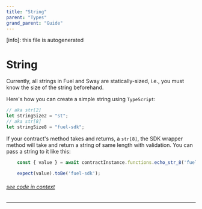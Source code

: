```yaml
---
title: "String"
parent: "Types"
grand_parent: "Guide"
---
```


[info]: this file is autogenerated
# String

Currently, all strings in Fuel and Sway are statically-sized, i.e., you must know the size of the string beforehand.

Here's how you can create a simple string using `TypeScript`:

```typescript
// aka str[2]
let stringSize2 = "st";
// aka str[8]
let stringSize8 = "fuel-sdk";
```

If your contract's method takes and returns, a `str[8]`, the SDK wrapper method will take and return a string of same length with validation. You can pass a string to it like this:


```typescript
    const { value } = await contractInstance.functions.echo_str_8('fuel-sdk').call();

    expect(value).toBe('fuel-sdk');
```
###### [see code in context](https://github.com/FuelLabs/fuels-ts/blob/master/packages/fuel-gauge/src/coverage-contract.test.ts#L99-L103)

---

